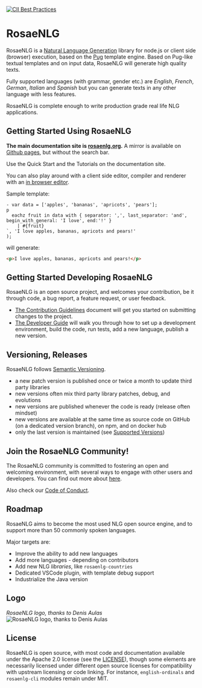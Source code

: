 <!--
Copyright 2019 Ludan Stoecklé
SPDX-License-Identifier: Apache-2.0
-->
[![CII Best Practices](https://bestpractices.coreinfrastructure.org/projects/4482/badge)](https://bestpractices.coreinfrastructure.org/projects/4482)

# RosaeNLG

RosaeNLG is a [Natural Language Generation](https://en.wikipedia.org/wiki/Natural-language_generation) library for node.js or client side (browser) execution, based on the [Pug](https://pugjs.org/) template engine.
Based on Pug-like textual templates and on input data, RosaeNLG will generate high quality texts.

Fully supported languages (with grammar, gender etc.) are *English*, *French*, *German*, *Italian* and *Spanish* but you can generate texts in any other language with less features.

RosaeNLG is complete enough to write production grade real life NLG applications.


## Getting Started Using RosaeNLG

**The main documentation site is [rosaenlg.org](https://rosaenlg.org).** A mirror is available on [Github pages](https://rosaenlg.github.io/docs-site), but without the search bar. 

Use the Quick Start and the Tutorials on the documentation site.

You can also play around with a client side editor, compiler and renderer with an [in browser editor](https://rosaenlg.org/ide/index.html).

Sample template:
```pug
- var data = ['apples', 'bananas', 'apricots', 'pears'];
p
  eachz fruit in data with { separator: ',', last_separator: 'and', begin_with_general: 'I love', end:'!' }
    | #{fruit}
`, 'I love apples, bananas, apricots and pears!'
);
```
will generate:
```html
<p>I love apples, bananas, apricots and pears!</p>
```


## Getting Started Developing RosaeNLG

RosaeNLG is an open source project, and welcomes your contribution, be it through code, a bug report, a feature request, or user feedback.

- [The Contribution Guidelines](CONTRIBUTING.md) document will get you started on submitting changes to the project.
- [The Developer Guide](DEVELOPER_GUIDE.md) will walk you through how to set up a development environment, build the code, run tests, add a new language, publish a new version.


## Versioning, Releases

RosaeNLG follows [Semantic Versioning](https://semver.org/).

- a new patch version is published once or twice a month to update third party libraries
- new versions often mix third party library patches, debug, and evolutions
- new versions are published whenever the code is ready (release often mindset)
- new versions are available at the same time as source code on GitHub (on a dedicated version branch), on npm, and on docker hub
- only the last version is maintained (see [Supported Versions](SECURITY.md#supported-versions))


## Join the RosaeNLG Community!

The RosaeNLG community is committed to fostering an open and welcoming environment, with several ways to engage with other users and developers. You can find out more about [here](COMMUNITY.md).

Also check our [Code of Conduct](CODE_OF_CONDUCT.md).


## Roadmap

RosaeNLG aims to become the most used NLG open source engine, and to support more than 50 commonly spoken languages.

Major targets are:

- Improve the ability to add new languages
- Add more languages - depending on contributors
- Add new NLG *libraries*, like `rosaenlg-countries`
- Dedicated VSCode plugin, with template debug support
- Industrialize the Java version


## Logo

*RosaeNLG logo, thanks to Denis Aulas*
![RosaeNLG logo, thanks to Denis Aulas](packages/rosaenlg-doc/doc/modules/advanced/assets/images/rosaenlg-logo-white-bg.png)


## License

RosaeNLG is open source, with most code and documentation available under the Apache 2.0 license (see the [LICENSE](LICENSE)), though some elements are necessarily licensed under different open source licenses for compatibility with upstream licensing or code linking. For instance, `english-ordinals` and `rosaenlg-cli` modules remain under MIT.
